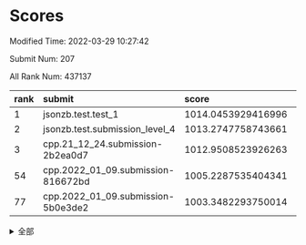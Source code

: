 # Scores

Modified Time: 2022-03-29 10:27:42

Submit Num: 207

All Rank Num: 437137

| rank |               submit               |       score        |       sigma        | pk_num |
| :--- | :--------------------------------- | :----------------- | :----------------- | :----- |
| 1    | jsonzb.test.test_1                 | 1014.0453929416996 | 0.8415154040238259 | 8447   |
| 2    | jsonzb.test.submission_level_4     | 1013.2747758743661 | 0.8353194440251595 | 8445   |
| 3    | cpp.21_12_24.submission-2b2ea0d7   | 1012.9508523926263 | 0.7967552307365667 | 8451   |
| 54   | cpp.2022_01_09.submission-816672bd | 1005.2287535404341 | 0.717371895414977  | 8445   |
| 77   | cpp.2022_01_09.submission-5b0e3de2 | 1003.3482293750014 | 0.715944975586867  | 8441   |


<details>
<summary>全部</summary>

| rank |                 submit                 |       score        |       sigma        | pk_num |
| :--- | :------------------------------------- | :----------------- | :----------------- | :----- |
| 1    | jsonzb.test.test_1                     | 1014.0453929416996 | 0.8415154040238259 | 8447   |
| 2    | jsonzb.test.submission_level_4         | 1013.2747758743661 | 0.8353194440251595 | 8445   |
| 3    | cpp.21_12_24.submission-2b2ea0d7       | 1012.9508523926263 | 0.7967552307365667 | 8451   |
| 4    | gobigger.level_3.submission_level_3_8  | 1011.7948506701134 | 0.7837367441176566 | 8445   |
| 5    | gobigger.level_3.submission_level_3_3  | 1011.7685261239748 | 0.7994039538184606 | 8452   |
| 6    | gobigger.level_3.submission_level_3_17 | 1011.2851664680986 | 0.7693512982068158 | 8451   |
| 7    | gobigger.level_3.submission_level_3_47 | 1011.2669109207787 | 0.7736045846059179 | 8445   |
| 8    | gobigger.level_3.submission_level_3_25 | 1011.238226840702  | 0.7787561004871206 | 8445   |
| 9    | gobigger.level_3.submission_level_3_43 | 1010.9918993280137 | 0.7860089123859628 | 8447   |
| 10   | gobigger.level_3.submission_level_3_16 | 1010.9796768211736 | 0.7701916715900184 | 8444   |
| 11   | gobigger.level_3.submission_level_3_37 | 1010.9331703849745 | 0.7566838949360647 | 8452   |
| 12   | gobigger.level_3.submission_level_3_40 | 1010.7021398594152 | 0.7933450534989501 | 8446   |
| 13   | gobigger.level_3.submission_level_3_22 | 1010.6512381840231 | 0.7500840113847819 | 8443   |
| 14   | gobigger.level_3.submission_level_3_31 | 1010.6483965729234 | 0.7655160513719986 | 8449   |
| 15   | gobigger.level_3.submission_level_3_24 | 1010.6407922491579 | 0.7563245044190041 | 8444   |
| 16   | gobigger.level_3.submission_level_3_15 | 1010.5383874398336 | 0.7479445903621978 | 8449   |
| 17   | gobigger.level_3.submission_level_3_34 | 1010.5172135811023 | 0.7822488594543199 | 8451   |
| 18   | gobigger.level_3.submission_level_3_48 | 1010.4878870494937 | 0.7730762726240435 | 8450   |
| 19   | gobigger.level_3.submission_level_3_20 | 1010.4469429580859 | 0.7597890380621752 | 8444   |
| 20   | gobigger.level_3.submission_level_3_42 | 1010.3761543383798 | 0.7730237232912385 | 8444   |
| 21   | gobigger.level_3.submission_level_3_11 | 1010.3641635555233 | 0.7611805057808264 | 8446   |
| 22   | gobigger.level_3.submission_level_3_13 | 1010.3241644226806 | 0.7825794844934028 | 8441   |
| 23   | gobigger.level_3.submission_level_3_6  | 1010.301694695609  | 0.8117434934791316 | 8444   |
| 24   | gobigger.level_3.submission_level_3_18 | 1010.2919965225275 | 0.7349286465229845 | 8446   |
| 25   | gobigger.level_3.submission_level_3_44 | 1010.2685544473567 | 0.7495865910657579 | 8444   |
| 26   | gobigger.level_3.submission_level_3_12 | 1010.1520388754174 | 0.7809568549541305 | 8448   |
| 27   | gobigger.level_3.submission_level_3_29 | 1010.111363206786  | 0.7517655520233872 | 8445   |
| 28   | gobigger.level_3.submission_level_3_14 | 1009.9680184545903 | 0.7637984329721672 | 8449   |
| 29   | gobigger.level_3.submission_level_3_46 | 1009.9539037895697 | 0.7671907582641653 | 8449   |
| 30   | gobigger.level_3.submission_level_3_27 | 1009.8905035737838 | 0.7610601093046422 | 8452   |
| 31   | gobigger.level_3.submission_level_3_5  | 1009.7938617046983 | 0.749851372325734  | 8448   |
| 32   | gobigger.level_3.submission_level_3_28 | 1009.7509679781434 | 0.7492873084029108 | 8449   |
| 33   | gobigger.level_3.submission_level_3_10 | 1009.7471614673736 | 0.7510237443860296 | 8443   |
| 34   | gobigger.level_3.submission_level_3_9  | 1009.7370917038407 | 0.7662695365590202 | 8445   |
| 35   | gobigger.level_3.submission_level_3_0  | 1009.6645733873842 | 0.757284134171909  | 8450   |
| 36   | gobigger.level_3.submission_level_3_19 | 1009.6524889158712 | 0.7580289707909632 | 8447   |
| 37   | gobigger.level_3.submission_level_3_30 | 1009.6272081381637 | 0.7447391139512985 | 8445   |
| 38   | gobigger.level_3.submission_level_3_1  | 1009.622059187921  | 0.7592646011244935 | 8447   |
| 39   | gobigger.level_3.submission_level_3_4  | 1009.6188133940773 | 0.7635754184864972 | 8450   |
| 40   | gobigger.level_3.submission_level_3_39 | 1009.6172332816072 | 0.7335654909041002 | 8452   |
| 41   | gobigger.level_3.submission_level_3_45 | 1009.5751226569901 | 0.7621252379111327 | 8438   |
| 42   | gobigger.level_3.submission_level_3_41 | 1009.5048472134987 | 0.742100360785682  | 8447   |
| 43   | gobigger.level_3.submission_level_3_33 | 1009.4886952439525 | 0.7441780809252164 | 8446   |
| 44   | gobigger.level_3.submission_level_3_2  | 1009.2289241785306 | 0.7409312753005443 | 8450   |
| 45   | gobigger.level_3.submission_level_3_7  | 1009.0544830686549 | 0.765878374890492  | 8445   |
| 46   | gobigger.level_3.submission_level_3_23 | 1008.9025664597917 | 0.7442401530700539 | 8441   |
| 47   | gobigger.level_3.submission_level_3_32 | 1008.785352297311  | 0.7445590646201735 | 8446   |
| 48   | gobigger.level_3.submission_level_3_35 | 1008.7802053211966 | 0.7429413317032801 | 8451   |
| 49   | gobigger.level_3.submission_level_3_38 | 1008.7581919413823 | 0.7299575350457596 | 8449   |
| 50   | gobigger.level_3.submission_level_3_49 | 1008.6884118771477 | 0.7331885451202584 | 8448   |
| 51   | gobigger.level_3.submission_level_3_26 | 1008.6855770313322 | 0.7555141439409774 | 8449   |
| 52   | gobigger.level_3.submission_level_3_36 | 1008.020622831873  | 0.7263268658146107 | 8444   |
| 53   | gobigger.level_3.submission_level_3_21 | 1007.5328742457853 | 0.7422270818054655 | 8448   |
| 54   | cpp.2022_01_09.submission-816672bd     | 1005.2287535404341 | 0.717371895414977  | 8445   |
| 55   | gobigger.level_1.submission_level_1_42 | 1004.9839359060151 | 0.7128108983525957 | 8447   |
| 56   | gobigger.level_1.submission_level_1_1  | 1004.9292976345798 | 0.71314769854638   | 8449   |
| 57   | gobigger.level_1.submission_level_1_37 | 1004.692770798904  | 0.7087953226255922 | 8446   |
| 58   | gobigger.level_1.submission_level_1_47 | 1004.3208210875172 | 0.7281286222439703 | 8446   |
| 59   | gobigger.level_1.submission_level_1_4  | 1004.1059864153967 | 0.715768139166869  | 8450   |
| 60   | gobigger.level_1.submission_level_1_23 | 1004.1024243512448 | 0.72402414778502   | 8446   |
| 61   | gobigger.level_1.submission_level_1_43 | 1004.0686285252867 | 0.7077845068128407 | 8449   |
| 62   | gobigger.level_1.submission_level_1_24 | 1004.026802264213  | 0.7245301570146775 | 8448   |
| 63   | gobigger.level_1.submission_level_1_0  | 1004.0073648230672 | 0.7102397667027478 | 8449   |
| 64   | gobigger.level_1.submission_level_1_48 | 1003.9095496557898 | 0.7187308220599726 | 8452   |
| 65   | gobigger.level_1.submission_level_1_45 | 1003.794156572462  | 0.7201780553216933 | 8448   |
| 66   | gobigger.level_1.submission_level_1_13 | 1003.7176166980258 | 0.7176013887030979 | 8448   |
| 67   | gobigger.level_1.submission_level_1_25 | 1003.6791365087175 | 0.709731919752695  | 8448   |
| 68   | gobigger.level_1.submission_level_1_41 | 1003.6693116566069 | 0.7279743464413141 | 8448   |
| 69   | gobigger.level_1.submission_level_1_44 | 1003.6392061239715 | 0.7069023165669456 | 8447   |
| 70   | gobigger.level_1.submission_level_1_46 | 1003.5801251530781 | 0.7206830070801291 | 8446   |
| 71   | gobigger.level_1.submission_level_1_21 | 1003.5756717265529 | 0.7067104797544096 | 8444   |
| 72   | gobigger.level_1.submission_level_1_49 | 1003.5236681114732 | 0.711672145717869  | 8442   |
| 73   | gobigger.level_1.submission_level_1_8  | 1003.4103471723588 | 0.7167300944523551 | 8450   |
| 74   | gobigger.level_1.submission_level_1_6  | 1003.3964681428755 | 0.7140364506843057 | 8444   |
| 75   | gobigger.level_1.submission_level_1_33 | 1003.3828958631678 | 0.7152921985875595 | 8450   |
| 76   | gobigger.level_1.submission_level_1_34 | 1003.3642788775292 | 0.7148615585237867 | 8447   |
| 77   | cpp.2022_01_09.submission-5b0e3de2     | 1003.3482293750014 | 0.715944975586867  | 8441   |
| 78   | gobigger.level_1.submission_level_1_16 | 1003.2272352013789 | 0.7064463457125075 | 8450   |
| 79   | gobigger.level_1.submission_level_1_40 | 1003.1930755053571 | 0.7098855388385156 | 8447   |
| 80   | gobigger.level_1.submission_level_1_35 | 1003.1352271861598 | 0.7085217172900796 | 8451   |
| 81   | gobigger.level_1.submission_level_1_5  | 1003.0989373996537 | 0.7162271871390666 | 8450   |
| 82   | gobigger.level_1.submission_level_1_7  | 1003.0524827694005 | 0.7136235845470188 | 8448   |
| 83   | gobigger.level_1.submission_level_1_22 | 1003.0495748410394 | 0.7138679801218116 | 8449   |
| 84   | gobigger.level_1.submission_level_1_31 | 1002.9868299338837 | 0.7086280884933135 | 8442   |
| 85   | gobigger.level_1.submission_level_1_28 | 1002.9778276469543 | 0.7204474108887277 | 8445   |
| 86   | gobigger.level_1.submission_level_1_27 | 1002.9589308808023 | 0.724343733413867  | 8442   |
| 87   | gobigger.level_1.submission_level_1_26 | 1002.9504634092237 | 0.7194828211264614 | 8447   |
| 88   | gobigger.level_1.submission_level_1_11 | 1002.8670256209834 | 0.7201719486329711 | 8448   |
| 89   | gobigger.level_1.submission_level_1_10 | 1002.8667634556558 | 0.7171545819175212 | 8442   |
| 90   | gobigger.level_1.submission_level_1_20 | 1002.8615982538265 | 0.7176054210722157 | 8450   |
| 91   | gobigger.level_1.submission_level_1_39 | 1002.8520847770975 | 0.7041787732319135 | 8448   |
| 92   | gobigger.level_1.submission_level_1_36 | 1002.808465425112  | 0.7194419639725371 | 8444   |
| 93   | gobigger.level_1.submission_level_1_30 | 1002.758013897184  | 0.7186896003965874 | 8450   |
| 94   | gobigger.level_1.submission_level_1_15 | 1002.7459777580349 | 0.7211041125861837 | 8449   |
| 95   | gobigger.level_1.submission_level_1_18 | 1002.7169831020242 | 0.7174830416154144 | 8446   |
| 96   | gobigger.level_1.submission_level_1_17 | 1002.6810288385568 | 0.7240872681995127 | 8450   |
| 97   | gobigger.level_1.submission_level_1_3  | 1002.5693469911946 | 0.7177084939105237 | 8447   |
| 98   | gobigger.level_1.submission_level_1_19 | 1002.5389199905009 | 0.7107175416444619 | 8449   |
| 99   | gobigger.level_1.submission_level_1_29 | 1002.519868337549  | 0.7114287114565094 | 8446   |
| 100  | gobigger.level_1.submission_level_1_32 | 1002.5073216220608 | 0.7180795213909074 | 8452   |
| 101  | gobigger.level_1.submission_level_1_2  | 1002.4313287826907 | 0.7114371892562128 | 8446   |
| 102  | gobigger.level_1.submission_level_1_9  | 1002.2889459347183 | 0.6981957066694832 | 8447   |
| 103  | gobigger.level_1.submission_level_1_14 | 1002.279772388991  | 0.7067949746109549 | 8448   |
| 104  | gobigger.level_1.submission_level_1_12 | 1002.0245934201376 | 0.7195498168040148 | 8450   |
| 105  | gobigger.level_1.submission_level_1_38 | 1001.6929257269975 | 0.7144407298302947 | 8446   |
| 106  | gobigger.random.submission_random_40   | 997.8099784667012  | 0.7111805359747769 | 8448   |
| 107  | gobigger.random.submission_random_27   | 997.5708029299776  | 0.701760243856392  | 8450   |
| 108  | gobigger.random.submission_random_3    | 997.164248434494   | 0.722508214418702  | 8454   |
| 109  | gobigger.random.submission_random_41   | 996.7421026173453  | 0.7100220532231011 | 8449   |
| 110  | gobigger.random.submission_random_19   | 996.6457396421358  | 0.7062718593720348 | 8446   |
| 111  | gobigger.random.submission_random_37   | 996.5485064816194  | 0.711464246135034  | 8449   |
| 112  | gobigger.random.submission_random_4    | 996.5335587725184  | 0.7155457914693842 | 8447   |
| 113  | gobigger.random.submission_random_20   | 996.5130009670312  | 0.7125620010897651 | 8450   |
| 114  | gobigger.random.submission_random_11   | 996.4938274921892  | 0.723601786838921  | 8452   |
| 115  | gobigger.random.submission_random_39   | 996.4547262295196  | 0.7181479704004963 | 8450   |
| 116  | gobigger.random.submission_random_6    | 996.4231178388204  | 0.7083278293460682 | 8447   |
| 117  | gobigger.random.submission_random_44   | 996.4200658934861  | 0.7007310049002399 | 8447   |
| 118  | gobigger.random.submission_random_22   | 996.3369684468827  | 0.7206681807814908 | 8448   |
| 119  | gobigger.random.submission_random_28   | 996.3293693506536  | 0.6991254448502521 | 8446   |
| 120  | gobigger.random.submission_random_10   | 996.3146149467751  | 0.7068906663050131 | 8448   |
| 121  | gobigger.random.submission_random_2    | 996.279506351681   | 0.7165236087461824 | 8447   |
| 122  | gobigger.random.submission_random_46   | 996.2585813946519  | 0.7081859559940812 | 8449   |
| 123  | gobigger.random.submission_random_26   | 996.2463518428563  | 0.7039822199791895 | 8448   |
| 124  | gobigger.random.submission_random_43   | 996.2351706306547  | 0.7162767394775298 | 8445   |
| 125  | gobigger.random.submission_random_48   | 996.1289724022355  | 0.7148897783155055 | 8449   |
| 126  | gobigger.random.submission_random_9    | 996.096247624929   | 0.6931604961753003 | 8445   |
| 127  | gobigger.random.submission_random_38   | 996.0433719836336  | 0.7204227505358923 | 8450   |
| 128  | gobigger.random.submission_random_30   | 995.9856611729488  | 0.7156010085805353 | 8450   |
| 129  | gobigger.random.submission_random_33   | 995.9582483406126  | 0.7077721406350136 | 8445   |
| 130  | gobigger.random.submission_random_8    | 995.9369982702083  | 0.7004497820623276 | 8447   |
| 131  | gobigger.random.submission_random_16   | 995.9193069741292  | 0.7052801865536867 | 8445   |
| 132  | gobigger.random.submission_random_0    | 995.9095763337696  | 0.7028407404942709 | 8448   |
| 133  | gobigger.random.submission_random_12   | 995.9010432493423  | 0.6982820892373259 | 8450   |
| 134  | gobigger.random.submission_random_36   | 995.8834020733367  | 0.6976425378383332 | 8448   |
| 135  | gobigger.random.submission_random_18   | 995.8741866771708  | 0.699338608127387  | 8447   |
| 136  | gobigger.random.submission_random_31   | 995.8731918749872  | 0.7041811635340006 | 8453   |
| 137  | gobigger.random.submission_random_49   | 995.776120033715   | 0.7044312214421761 | 8446   |
| 138  | gobigger.random.submission_random_5    | 995.7315185622913  | 0.7190465210211245 | 8446   |
| 139  | gobigger.random.submission_random_21   | 995.7187496440745  | 0.7039557568650668 | 8447   |
| 140  | gobigger.random.submission_random_7    | 995.6960864356577  | 0.715958438894958  | 8447   |
| 141  | gobigger.random.submission_random_13   | 995.6740595465049  | 0.7105433854238582 | 8442   |
| 142  | gobigger.random.submission_random_42   | 995.5525405640008  | 0.7065992278519708 | 8447   |
| 143  | gobigger.random.submission_random_45   | 995.5141048348875  | 0.7061250804997782 | 8450   |
| 144  | gobigger.random.submission_random_32   | 995.4630036640172  | 0.7159374770011867 | 8447   |
| 145  | gobigger.random.submission_random_17   | 995.3257147390053  | 0.7140887400115723 | 8445   |
| 146  | gobigger.random.submission_random_35   | 995.319884940821   | 0.7209290828279754 | 8450   |
| 147  | gobigger.random.submission_random_24   | 995.3099674579614  | 0.7106817757097265 | 8450   |
| 148  | gobigger.random.submission_random_25   | 995.2355075663055  | 0.7227714431409575 | 8444   |
| 149  | gobigger.random.submission_random_14   | 995.2287588704538  | 0.7126385571446984 | 8448   |
| 150  | gobigger.random.submission_random_29   | 995.1917471078517  | 0.718448499210118  | 8444   |
| 151  | gobigger.random.submission_random_15   | 995.1550654098     | 0.7007584245688641 | 8441   |
| 152  | gobigger.random.submission_random_1    | 995.0941024518336  | 0.7201848791545536 | 8447   |
| 153  | gobigger.level_2.submission_level_2_1  | 995.0052520644518  | 0.7470961765465437 | 8445   |
| 154  | gobigger.random.submission_random_47   | 994.8292445130103  | 0.7201970073777261 | 8443   |
| 155  | gobigger.random.submission_random_34   | 994.768304332055   | 0.7021387032930709 | 8447   |
| 156  | gobigger.random.submission_random_23   | 994.6557912278171  | 0.703080862323883  | 8444   |
| 157  | gobigger.level_2.submission_level_2_6  | 994.1207717540403  | 0.7293200380280388 | 8445   |
| 158  | gobigger.level_2.submission_level_2_42 | 994.0456463492069  | 0.7251145963798391 | 8446   |
| 159  | gobigger.level_2.submission_level_2_21 | 993.5976294839169  | 0.7286073861702229 | 8445   |
| 160  | gobigger.level_2.submission_level_2_40 | 993.4933972356714  | 0.7359859239899339 | 8450   |
| 161  | gobigger.level_2.submission_level_2_37 | 993.4054661716006  | 0.7314272117561427 | 8447   |
| 162  | gobigger.level_2.submission_level_2_46 | 993.3929289574646  | 0.7209694381420281 | 8442   |
| 163  | gobigger.level_2.submission_level_2_7  | 993.2860318846008  | 0.7349190029539553 | 8444   |
| 164  | gobigger.level_2.submission_level_2_0  | 993.1883986242166  | 0.7254267148757448 | 8451   |
| 165  | gobigger.level_2.submission_level_2_2  | 993.1159147166305  | 0.7469481389682336 | 8453   |
| 166  | gobigger.level_2.submission_level_2_35 | 993.0966608508741  | 0.7325780722015159 | 8445   |
| 167  | gobigger.level_2.submission_level_2_34 | 992.8765053032671  | 0.7398773801029109 | 8445   |
| 168  | gobigger.level_2.submission_level_2_4  | 992.8656532636983  | 0.7338453004424629 | 8448   |
| 169  | gobigger.level_2.submission_level_2_12 | 992.8608918254454  | 0.7328638366568934 | 8444   |
| 170  | gobigger.level_2.submission_level_2_13 | 992.8482535706298  | 0.7486583300642242 | 8450   |
| 171  | gobigger.level_2.submission_level_2_19 | 992.7584099309897  | 0.7485104307491339 | 8448   |
| 172  | gobigger.level_2.submission_level_2_8  | 992.6711884606079  | 0.7359214178193673 | 8453   |
| 173  | gobigger.level_2.submission_level_2_14 | 992.6593941530874  | 0.7349937326080018 | 8442   |
| 174  | gobigger.level_2.submission_level_2_31 | 992.603705961662   | 0.7399548627011375 | 8443   |
| 175  | gobigger.level_2.submission_level_2_39 | 992.5896456368984  | 0.7392723380101718 | 8442   |
| 176  | gobigger.level_2.submission_level_2_27 | 992.539126138402   | 0.7482888159487532 | 8441   |
| 177  | gobigger.level_2.submission_level_2_23 | 992.5214215886843  | 0.7317787124487317 | 8447   |
| 178  | gobigger.level_2.submission_level_2_28 | 992.4814675233117  | 0.730182121991216  | 8447   |
| 179  | gobigger.level_2.submission_level_2_20 | 992.476236581486   | 0.7384442163549433 | 8447   |
| 180  | gobigger.level_2.submission_level_2_49 | 992.4502140495449  | 0.7534158968524682 | 8447   |
| 181  | gobigger.level_2.submission_level_2_30 | 992.4471915933614  | 0.7589346525022532 | 8445   |
| 182  | gobigger.level_2.submission_level_2_22 | 992.2928307610642  | 0.7462517427479913 | 8449   |
| 183  | gobigger.level_2.submission_level_2_18 | 992.2876157476848  | 0.7508182963018131 | 8450   |
| 184  | gobigger.level_2.submission_level_2_44 | 992.2474284749334  | 0.7333442829674839 | 8445   |
| 185  | gobigger.level_2.submission_level_2_24 | 992.0939020337979  | 0.7545662655862763 | 8445   |
| 186  | gobigger.level_2.submission_level_2_11 | 992.0255956815166  | 0.7331100369573045 | 8450   |
| 187  | gobigger.level_2.submission_level_2_41 | 991.8498896401984  | 0.7733382269954278 | 8446   |
| 188  | gobigger.level_2.submission_level_2_47 | 991.8161105214027  | 0.7455625868358631 | 8449   |
| 189  | gobigger.level_2.submission_level_2_36 | 991.7864047536737  | 0.7471640908370131 | 8447   |
| 190  | gobigger.level_2.submission_level_2_16 | 991.759901276646   | 0.744118133986569  | 8449   |
| 191  | gobigger.level_2.submission_level_2_5  | 991.6721267951392  | 0.7513704073754414 | 8445   |
| 192  | gobigger.level_2.submission_level_2_9  | 991.6711777976657  | 0.7325681552971258 | 8440   |
| 193  | gobigger.level_2.submission_level_2_15 | 991.5871726757123  | 0.7371540627124493 | 8450   |
| 194  | gobigger.level_2.submission_level_2_45 | 991.5031866399854  | 0.7371535170949838 | 8445   |
| 195  | gobigger.level_2.submission_level_2_26 | 991.3971409370046  | 0.7442728324625716 | 8451   |
| 196  | gobigger.level_2.submission_level_2_43 | 991.2660816542902  | 0.7463998041803    | 8451   |
| 197  | gobigger.level_2.submission_level_2_29 | 991.0849318588699  | 0.7735374768494435 | 8450   |
| 198  | gobigger.level_2.submission_level_2_48 | 991.080348403087   | 0.7522302236031153 | 8447   |
| 199  | gobigger.level_2.submission_level_2_25 | 990.9643864223336  | 0.7459531870171798 | 8446   |
| 200  | gobigger.level_2.submission_level_2_33 | 990.8732992328802  | 0.7660550248938734 | 8447   |
| 201  | gobigger.level_2.submission_level_2_10 | 990.5891144367448  | 0.7848034846418157 | 8448   |
| 202  | gobigger.level_2.submission_level_2_38 | 990.5607362616416  | 0.762371750091848  | 8450   |
| 203  | gobigger.level_2.submission_level_2_3  | 990.1036620071559  | 0.7680422124479312 | 8452   |
| 204  | gobigger.level_2.submission_level_2_32 | 990.0807866578219  | 0.7986401334578725 | 8446   |
| 205  | gobigger.level_2.submission_level_2_17 | 989.7221523471683  | 0.772958976502974  | 8446   |
| 206  | gobigger.none.submission_none_0        | 978.7209544148177  | 1.1562447468315769 | 8440   |
| 207  | gobigger.none.submission_none_1        | 976.5133110856376  | 1.3611137628442729 | 8448   |

</details>